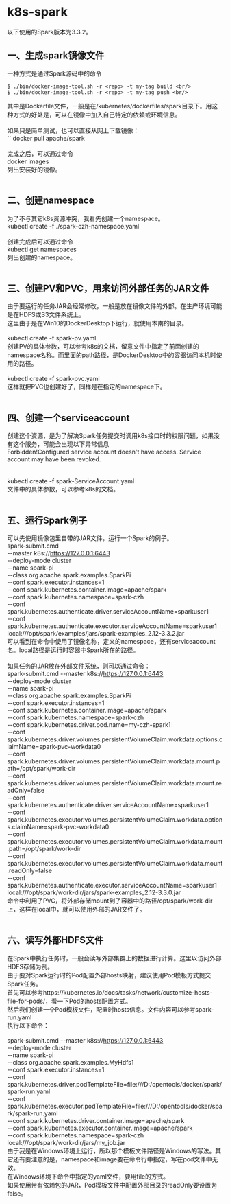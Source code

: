 # k8s-spark

以下使用的Spark版本为3.3.2。

## 一、生成spark镜像文件
一种方式是通过Spark源码中的命令 <br/>
```
$ ./bin/docker-image-tool.sh -r <repo> -t my-tag build <br/>
$ ./bin/docker-image-tool.sh -r <repo> -t my-tag push <br/>
```
其中<repo>是Dockerfile文件，一般是在/kubernetes/dockerfiles/spark目录下。用这种方式的好处是，可以在镜像中加入自己特定的依赖或环境信息。 <br/>
<br/>
如果只是简单测试，也可以直接从网上下载镜像： <br/>
`` docker pull apache/spark <br/>
<br/>
完成之后，可以通过命令 <br/>
docker images <br/>
列出安装好的镜像。 <br/>
<br/>
## 二、创建namespace
为了不与其它k8s资源冲突，我看先创建一个namespace。 <br/>
kubectl create -f ./spark-czh-namespace.yaml <br/>
<br/>
创建完成后可以通过命令 <br/>
kubectl get namespaces <br/>
列出创建的namespace。 <br/>
<br/>
## 三、创建PV和PVC，用来访问外部任务的JAR文件
  由于要运行的任务JAR会经常修改，一般是放在镜像文件的外部。在生产环境可能是在HDFS或S3文件系统上。 <br/>
  这里由于是在Win10的DockerDesktop下运行，就使用本南的目录。 <br/>
  <br/>
  kubectl create -f spark-pv.yaml <br/>
  创建PV的具体参数，可以参考k8s的文档，留意文件中指定了前面创建的namespace名称。而里面的path路径，是DockerDesktop中的容器访问本机时使用的路径。 <br/>
  <br/>
  kubectl create -f spark-pvc.yaml <br/>
  这样就把PVC也创建好了，同样是在指定的namespace下。 <br/>
<br/>
## 四、创建一个serviceaccount
  创建这个资源，是为了解决Spark任务提交时调用k8s接口时的权限问题，如果没有这个服务，可能会出现以下异常信息 <br/>
  Forbidden!Configured service account doesn't have access. Service account may have been revoked. <br/>
<br/>  
  kubectl create -f spark-ServiceAccount.yaml <br/>
  文件中的具体参数，可以参考k8s的文档。 <br/>
<br/>
## 五、运行Spark例子  
  可以先使用镜像包里自带的JAR文件，运行一个Spark的例子。 <br/>
  spark-submit.cmd <br/>
    --master k8s://https://127.0.0.1:6443  <br/>
    --deploy-mode cluster  <br/>
    --name spark-pi  <br/>
    --class org.apache.spark.examples.SparkPi  <br/>
    --conf spark.executor.instances=1  <br/>
    --conf spark.kubernetes.container.image=apache/spark <br/>
    --conf spark.kubernetes.namespace=spark-czh <br/>
    --conf spark.kubernetes.authenticate.driver.serviceAccountName=sparkuser1 <br/>
    --conf spark.kubernetes.authenticate.executor.serviceAccountName=sparkuser1 <br/>
    local:///opt/spark/examples/jars/spark-examples_2.12-3.3.2.jar <br/>
  可以看到在命令中使用了镜像名称，定义的namespace，还有serviceaccount名。local路径是运行时容器中Spark所在的路径。 <br/>
  <br/>
  如果任务的JAR放在外部文件系统，则可以通过命令： <br/>
  spark-submit.cmd --master k8s://https://127.0.0.1:6443 <br/>
  --deploy-mode cluster <br/>
  --name spark-pi <br/>
  --class org.apache.spark.examples.SparkPi <br/>
  --conf spark.executor.instances=1 <br/>
  --conf spark.kubernetes.container.image=apache/spark <br/>
  --conf spark.kubernetes.namespace=spark-czh <br/>
  --conf spark.kubernetes.driver.pod.name=my-czh-spark1 <br/>
  --conf spark.kubernetes.driver.volumes.persistentVolumeClaim.workdata.options.claimName=spark-pvc-workdata0 <br/>
  --conf spark.kubernetes.driver.volumes.persistentVolumeClaim.workdata.mount.path=/opt/spark/work-dir <br/>
  --conf spark.kubernetes.driver.volumes.persistentVolumeClaim.workdata.mount.readOnly=false <br/>
  --conf spark.kubernetes.authenticate.driver.serviceAccountName=sparkuser1 <br/>
  --conf spark.kubernetes.executor.volumes.persistentVolumeClaim.workdata.options.claimName=spark-pvc-workdata0 <br/>
  --conf spark.kubernetes.executor.volumes.persistentVolumeClaim.workdata.mount.path=/opt/spark/work-dir <br/>
  --conf spark.kubernetes.executor.volumes.persistentVolumeClaim.workdata.mount.readOnly=false <br/>
  --conf spark.kubernetes.authenticate.executor.serviceAccountName=sparkuser1 <br/>
  local:///opt/spark/work-dir/jars/spark-examples_2.12-3.3.0.jar <br/>
  命令中利用了PVC，将外部存储mount到了容器中的路径/opt/spark/work-dir上，这样在local中，就可以使用外部的JAR文件了。  <br/>
<br/>
## 六、读写外部HDFS文件
  在Spark中执行任务时，一般会读写外部集群上的数据进行计算。这里以访问外部HDFS存储为例。 <br/>
  由于要对Spark运行时的Pod配置外部hosts映射，建议使用Pod模板方式提交Spark任务。 <br/>
  首先可以参考https://kubernetes.io/docs/tasks/network/customize-hosts-file-for-pods/，看一下Pod的hosts配置方式。 <br/>
  然后我们创建一个Pod模板文件，配置时hosts信息。文件内容可以参考spark-run.yaml <br/>
  执行以下命令： <br/>
  <br/>
  spark-submit.cmd --master k8s://https://127.0.0.1:6443 <br/>
  --deploy-mode cluster <br/>
  --name spark-pi <br/>
  --class org.apache.spark.examples.MyHdfs1 <br/>
  --conf spark.executor.instances=1 <br/>
  --conf spark.kubernetes.driver.podTemplateFile=file:///D:/opentools/docker/spark/spark-run.yaml <br/>
  --conf spark.kubernetes.executor.podTemplateFile=file:///D:/opentools/docker/spark/spark-run.yaml <br/>
  --conf spark.kubernetes.driver.container.image=apache/spark <br/>
  --conf spark.kubernetes.executor.container.image=apache/spark <br/>
  --conf spark.kubernetes.namespace=spark-czh <br/>
  local:///opt/spark/work-dir/jars/my_job.jar <br/>
  由于我是在Windows环境上运行，所以那个模板文件路径是Windows的写法。其它还有要注意的是，namespace和image要在命令行中指定，写在pod文件中无效。 <br/>
  在Windows环境下命令中指定的yaml文件，要用file的方式。 <br/>
  如果使用带有依赖包的JAR，Pod模板文件中配置外部目录的readOnly要设置为false。<br/>
